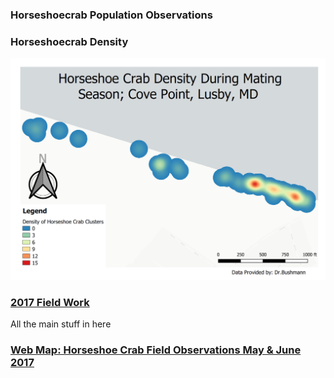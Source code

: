 ### Horseshoecrab Population Observations 

### Horseshoecrab Density 
<img src="../images/CrabDensity.PNG"/>
 
### [2017 Field Work](project2_486/Fieldwork.md)
All the main stuff in here 

### [Web Map: Horseshoe Crab Field Observations May & June 2017](/NewWebMap/qgis2web_2020_04_19-15_30_31_588277)
